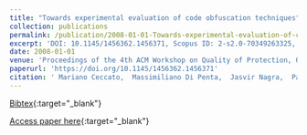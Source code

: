 ```yaml
---
title: "Towards experimental evaluation of code obfuscation techniques"
collection: publications
permalink: /publication/2008-01-01-Towards-experimental-evaluation-of-code-obfuscation-techniques
excerpt: 'DOI: 10.1145/1456362.1456371, Scopus ID: 2-s2.0-70349263325, Cited by: 21'
date: 2008-01-01
venue: 'Proceedings of the 4th ACM Workshop on Quality of Protection, QoP 2008, Alexandria, VA, USA, October 27, 2008'
paperurl: 'https://doi.org/10.1145/1456362.1456371'
citation: ' Mariano Ceccato,  Massimiliano Di Penta,  Jasvir Nagra,  Paolo Falcarin,  Filippo Ricca,  Marco Torchiano,  Paolo Tonella, &quot;Towards experimental evaluation of code obfuscation techniques.&quot; Proceedings of the 4th ACM Workshop on Quality of Protection, QoP 2008, Alexandria, VA, USA, October 27, 2008, 2008.'
---
```

[Bibtex](https://dblp.org/rec/bib/conf/ccs/CeccatoPNFRTT08){:target="_blank"}

[Access paper here](https://doi.org/10.1145/1456362.1456371){:target="_blank"}
